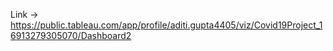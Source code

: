 Link -> https://public.tableau.com/app/profile/aditi.gupta4405/viz/Covid19Project_16913279305070/Dashboard2
